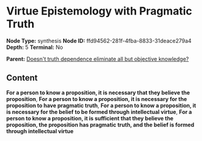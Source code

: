 # Virtue Epistemology with Pragmatic Truth

**Node Type:** synthesis
**Node ID:** ffd94562-281f-4fba-8833-31deace279a4
**Depth:** 5
**Terminal:** No

**Parent:** [Doesn't truth dependence eliminate all but objective knowledge?](doesnt-truth-dependence-eliminate-all-but-objective-knowledge-antithesis-f7525383-1e84-4bed-a85b-b21d9c023294.md)

## Content

**For a person to know a proposition, it is necessary that they believe the proposition**, **For a person to know a proposition, it is necessary for the proposition to have pragmatic truth**, **For a person to know a proposition, it is necessary for the belief to be formed through intellectual virtue**, **For a person to know a proposition, it is sufficient that they believe the proposition, the proposition has pragmatic truth, and the belief is formed through intellectual virtue**
